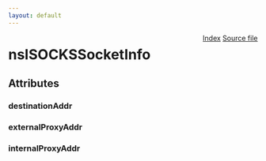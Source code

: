 ```yaml
---
layout: default
---
```

<div class='links' style='float:right'><a href="../index.html">Index</a>
<a href="http://dxr.mozilla.org/mozilla-central/source/netwerk/socket/nsISOCKSSocketInfo.idl">Source file</a>
</div>

# nsISOCKSSocketInfo #

## Attributes ##

### destinationAddr ###

### externalProxyAddr ###

### internalProxyAddr ###
